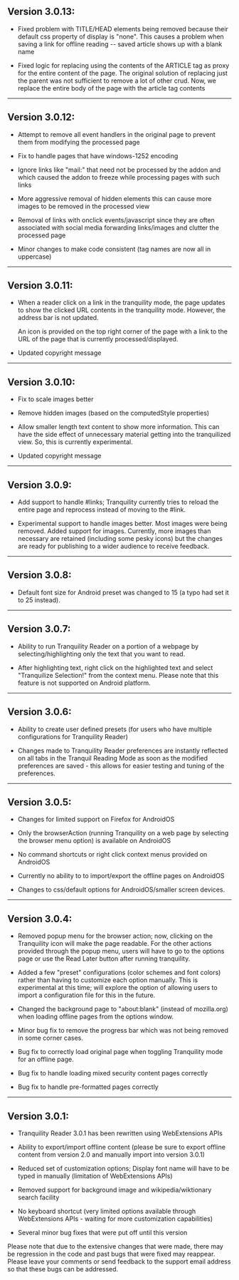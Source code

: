 ## Version 3.0.13:

* Fixed problem with TITLE/HEAD elements being removed because their
  default css property of display is "none".  This causes a problem
  when saving a link for offline reading -- saved article shows up
  with a blank name

* Fixed logic for replacing using the contents of the ARTICLE tag as
  proxy for the entire content of the page.  The original solution of
  replacing just the parent was not sufficient to remove a lot of other
  crud.  Now, we replace the entire body of the page with the article
  tag contents

--------------------------------

## Version 3.0.12:

* Attempt to remove all event handlers in the original page to prevent
  them from modifying the processed page

* Fix to handle pages that have windows-1252 encoding

* Ignore links like "mail:" that need not be processed by the addon
  and which caused the addon to freeze while processing pages with such links

* More aggressive removal of hidden elements
  this can cause more images to be removed in the processed view

* Removal of links with onclick events/javascript since they are often
  associated with social media forwarding links/images and clutter the
  processed page

* Minor changes to make code consistent (tag names are now all in uppercase)

--------------------------------

## Version 3.0.11:

* When a reader click on a link in the tranquility mode, the page
  updates to show the clicked URL contents in the tranquility mode.
  However, the address bar is not updated.

  An icon is provided on the top right corner of the page with a
  link to the URL of the page that is currently processed/displayed.

* Updated copyright message

--------------------------------

## Version 3.0.10:

* Fix to scale images better

* Remove hidden images (based on the computedStyle properties)

* Allow smaller length text content to show more information.
  This can have the side effect of unnecessary material getting
  into the tranquilized view.  So, this is currently experimental.

* Updated copyright message

--------------------------------

## Version 3.0.9:

* Add support to handle #links; Tranquility currently tries to
  reload the entire page and reprocess instead of moving to the
  #link.

* Experimental support to handle images better.  Most images were
  being removed.  Added support for images.  Currently, more images
  than necessary are retained (including some pesky icons) but
  the changes are ready for publishing to a wider audience to
  receive feedback.

--------------------------------

## Version 3.0.8:

* Default font size for Android preset was changed to 15 
  (a typo had set it to 25 instead). 

--------------------------------

## Version 3.0.7:

* Ability to run Tranquility Reader on a portion of a webpage 
  by selecting/highlighting only the text that you want to read.

* After highlighting text, right click on the highlighted text 
  and select "Tranquilize Selection!" from the context menu. 
  Please note that this feature is not supported on Android platform. 

--------------------------------

## Version 3.0.6:

* Ability to create user defined presets (for users who have 
  multiple configurations for Tranquility Reader)

* Changes made to Tranquility Reader preferences are instantly 
  reflected on all tabs in the Tranquil Reading Mode as soon 
  as the modified preferences are saved - this allows for 
  easier testing and tuning of the preferences. 

--------------------------------

## Version 3.0.5:

* Changes for limited support on Firefox for AndroidOS

* Only the browserAction (running Tranquility on a web page 
  by selecting the browser menu option) is available on AndroidOS

* No command shortcuts or right click context menus provided on AndroidOS

* Currently no ability to to import/export the offline pages on AndroidOS

* Changes to css/default options for AndroidOS/smaller screen devices. 

--------------------------------

## Version 3.0.4: 

* Removed popup menu for the browser action; now, clicking on 
  the Tranquility icon will make the page readable. For the 
  other actions provided through the popup menu, users will have 
  to go to the options page or use the Read Later button after 
  running tranquility.

* Added a few "preset" configurations (color schemes and font colors) 
  rather than having to customize each option manually. 
  This is experimental at this time; will explore the option of 
  allowing users to import a configuration file for this in the future.

* Changed the background page to "about:blank" (instead of mozilla.org) 
  when loading offline pages from the options window.

* Minor bug fix to remove the progress bar which was not being removed 
  in some corner cases.

* Bug fix to correctly load original page when toggling Tranquility mode 
  for an offline page.

* Bug fix to handle loading mixed security content pages correctly

* Bug fix to handle pre-formatted pages correctly 

--------------------------------

## Version 3.0.1:

* Tranquility Reader 3.0.1 has been rewritten using WebExtensions APIs

* Ability to export/import offline content (please be sure to export 
  offline content from version 2.0 and manually import into version 3.0.1)

* Reduced set of customization options; Display font name will have 
  to be typed in manually (limitation of WebExtensions APIs)

* Removed support for background image and wikipedia/wiktionary 
  search facility

* No keyboard shortcut (very limited options available through 
  WebExtensions APIs - waiting for more customization capabilities)

* Several minor bug fixes that were put off until this version

Please note that due to the extensive changes that were made, there 
may be regression in the code and past bugs that were fixed may reappear. 
Please leave your comments or send feedback to the support email 
address so that these bugs can be addressed. 
